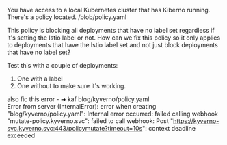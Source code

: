 You have access to a local Kubernetes cluster that has Kiberno running. There's a policy located. /blob/policy.yaml

This policy is blocking all deployments that have no label set regardless if it's setting the Istio label or not. How can we fix this policy so it only applies to deployments that have the Istio label set and not just block deployments that have no label set?

Test this with a couple of deployments:
1. One with a label
2. One without  to make sure it's working.


also fic this error - 
➜ kaf blog/kyverno/policy.yaml                                                               
Error from server (InternalError): error when creating "blog/kyverno/policy.yaml": Internal error occurred: failed calling webhook "mutate-policy.kyverno.svc": failed to call webhook: Post "https://kyverno-svc.kyverno.svc:443/policymutate?timeout=10s": context deadline exceeded